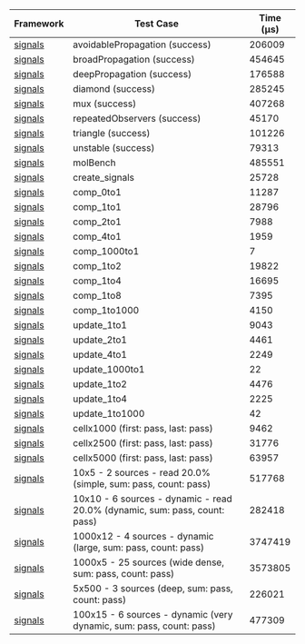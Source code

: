 | Framework | Test Case | Time (μs) |
| --- | --- | --- |
| [signals](https://github.com/rodydavis/signals.dart) | avoidablePropagation (success) | 206009 |
| [signals](https://github.com/rodydavis/signals.dart) | broadPropagation (success) | 454645 |
| [signals](https://github.com/rodydavis/signals.dart) | deepPropagation (success) | 176588 |
| [signals](https://github.com/rodydavis/signals.dart) | diamond (success) | 285245 |
| [signals](https://github.com/rodydavis/signals.dart) | mux (success) | 407268 |
| [signals](https://github.com/rodydavis/signals.dart) | repeatedObservers (success) | 45170 |
| [signals](https://github.com/rodydavis/signals.dart) | triangle (success) | 101226 |
| [signals](https://github.com/rodydavis/signals.dart) | unstable (success) | 79313 |
| [signals](https://github.com/rodydavis/signals.dart) | molBench | 485551 |
| [signals](https://github.com/rodydavis/signals.dart) | create_signals | 25728 |
| [signals](https://github.com/rodydavis/signals.dart) | comp_0to1 | 11287 |
| [signals](https://github.com/rodydavis/signals.dart) | comp_1to1 | 28796 |
| [signals](https://github.com/rodydavis/signals.dart) | comp_2to1 | 7988 |
| [signals](https://github.com/rodydavis/signals.dart) | comp_4to1 | 1959 |
| [signals](https://github.com/rodydavis/signals.dart) | comp_1000to1 | 7 |
| [signals](https://github.com/rodydavis/signals.dart) | comp_1to2 | 19822 |
| [signals](https://github.com/rodydavis/signals.dart) | comp_1to4 | 16695 |
| [signals](https://github.com/rodydavis/signals.dart) | comp_1to8 | 7395 |
| [signals](https://github.com/rodydavis/signals.dart) | comp_1to1000 | 4150 |
| [signals](https://github.com/rodydavis/signals.dart) | update_1to1 | 9043 |
| [signals](https://github.com/rodydavis/signals.dart) | update_2to1 | 4461 |
| [signals](https://github.com/rodydavis/signals.dart) | update_4to1 | 2249 |
| [signals](https://github.com/rodydavis/signals.dart) | update_1000to1 | 22 |
| [signals](https://github.com/rodydavis/signals.dart) | update_1to2 | 4476 |
| [signals](https://github.com/rodydavis/signals.dart) | update_1to4 | 2225 |
| [signals](https://github.com/rodydavis/signals.dart) | update_1to1000 | 42 |
| [signals](https://github.com/rodydavis/signals.dart) | cellx1000 (first: pass, last: pass) | 9462 |
| [signals](https://github.com/rodydavis/signals.dart) | cellx2500 (first: pass, last: pass) | 31776 |
| [signals](https://github.com/rodydavis/signals.dart) | cellx5000 (first: pass, last: pass) | 63957 |
| [signals](https://github.com/rodydavis/signals.dart) | 10x5 - 2 sources - read 20.0% (simple, sum: pass, count: pass) | 517768 |
| [signals](https://github.com/rodydavis/signals.dart) | 10x10 - 6 sources - dynamic - read 20.0% (dynamic, sum: pass, count: pass) | 282418 |
| [signals](https://github.com/rodydavis/signals.dart) | 1000x12 - 4 sources - dynamic (large, sum: pass, count: pass) | 3747419 |
| [signals](https://github.com/rodydavis/signals.dart) | 1000x5 - 25 sources (wide dense, sum: pass, count: pass) | 3573805 |
| [signals](https://github.com/rodydavis/signals.dart) | 5x500 - 3 sources (deep, sum: pass, count: pass) | 226021 |
| [signals](https://github.com/rodydavis/signals.dart) | 100x15 - 6 sources - dynamic (very dynamic, sum: pass, count: pass) | 477309 |
